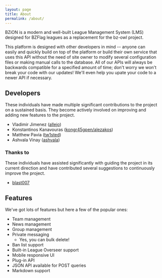 ```yaml
---
layout: page
title: About
permalink: /about/
---
```


BZiON is a modern and well-built League Management System (LMS) designed for BZFlag leagues as a replacement for the bz-owl project.

This platform is designed with other developers in mind -- anyone can easily and quickly build on top of the platform or build their own service that uses this API without the need of site owner to modify several configuration files or making manual calls to the database. All of our APIs will always be backwards compatible for a specified amount of time; don't worry we won't break your code with our updates! We'll even help you upate your code to a newer API if necessary.

## Developers

These individuals have made multiple significant contributions to the project on a sustained basis. They become actively involved on improving and adding new features to the project.

- Vladimir Jimenez ([allejo](https://github.com/allejo))
- Konstantinos Kanavouras ([kongr45gpen/alezakos](https://github.com/kongr45gpen))
- Matthew Pavia ([tw1sted](https://github.com/mattpavia))
- Ashvala Vinay ([ashvala](https://github.com/Ashvala))

### Thanks to

These individuals have assisted significantly with guiding the project in its current direction and have contributed several suggestions to continuously improve the project.

- [blast007](https://github.com/blast007)

## Features

We've got lots of features but here a few of the popular ones:

- Team management
- News management
- Group management
- Private messaging
	- Yes, you can bulk delete!
- Ban list support
- Built-in League Overseer support
- Mobile responsive UI
- Plug-in API
- JSON API available for POST queries
- Markdown support